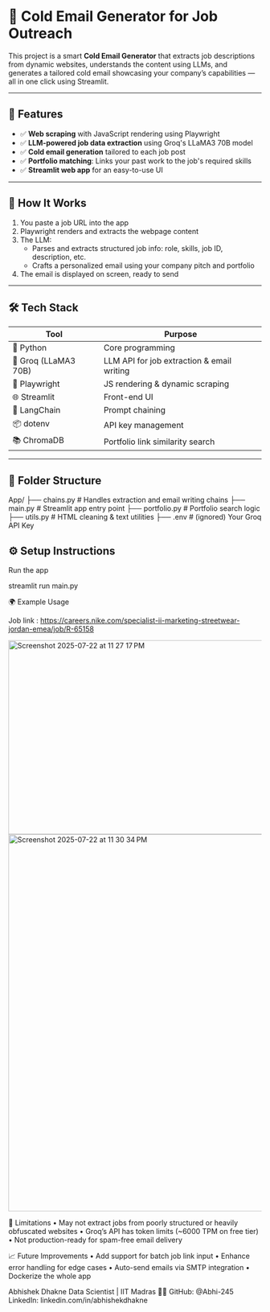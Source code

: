# 📧 Cold Email Generator for Job Outreach

This project is a smart **Cold Email Generator** that extracts job descriptions from dynamic websites, understands the content using LLMs, and generates a tailored cold email showcasing your company’s capabilities — all in one click using Streamlit.

---

## 🚀 Features

- ✅ **Web scraping** with JavaScript rendering using Playwright
- ✅ **LLM-powered job data extraction** using Groq's LLaMA3 70B model
- ✅ **Cold email generation** tailored to each job post
- ✅ **Portfolio matching**: Links your past work to the job's required skills
- ✅ **Streamlit web app** for an easy-to-use UI

---

## 🧠 How It Works

1. You paste a job URL into the app
2. Playwright renders and extracts the webpage content
3. The LLM:
   - Parses and extracts structured job info: role, skills, job ID, description, etc.
   - Crafts a personalized email using your company pitch and portfolio
4. The email is displayed on screen, ready to send

---

## 🛠️ Tech Stack

| Tool        | Purpose |
|-------------|---------|
| 🐍 Python   | Core programming |
| 🦙 Groq (LLaMA3 70B) | LLM API for job extraction & email writing |
| 🦊 Playwright | JS rendering & dynamic scraping |
| 🌐 Streamlit | Front-end UI |
| 🧬 LangChain | Prompt chaining |
| 📦 dotenv   | API key management |
| 📚 ChromaDB | Portfolio link similarity search |

---

## 📁 Folder Structure

App/
├── chains.py            # Handles extraction and email writing chains
├── main.py              # Streamlit app entry point
├── portfolio.py         # Portfolio search logic
├── utils.py             # HTML cleaning & text utilities
├── .env                 # (ignored) Your Groq API Key


## ⚙️ Setup Instructions

Run the app

streamlit run main.py

🌍 Example Usage

Job link : https://careers.nike.com/specialist-ii-marketing-streetwear-jordan-emea/job/R-65158

<img width="1319" height="386" alt="Screenshot 2025-07-22 at 11 27 17 PM" src="https://github.com/user-attachments/assets/6fa7aa9f-a09a-49f3-99db-fb3d8424867f" />

<img width="1424" height="750" alt="Screenshot 2025-07-22 at 11 30 34 PM" src="https://github.com/user-attachments/assets/26c66279-f513-47ba-a124-5c06f999c92f" />

🧠 Limitations
	•	May not extract jobs from poorly structured or heavily obfuscated websites
	•	Groq’s API has token limits (~6000 TPM on free tier)
	•	Not production-ready for spam-free email delivery

📈 Future Improvements
	•	Add support for batch job link input
	•	Enhance error handling for edge cases
	•	Auto-send emails via SMTP integration
	•	Dockerize the whole app

Abhishek Dhakne
Data Scientist | IIT Madras 💼🤖
GitHub: @Abhi-245
LinkedIn: linkedin.com/in/abhishekdhakne


